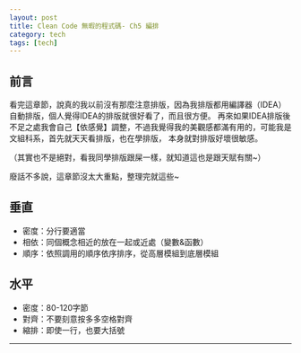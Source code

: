 ```yaml
---
layout: post
title: Clean Code 無暇的程式碼- Ch5 編排
category: tech
tags: [tech]
---
```


## 前言

看完這章節，說真的我以前沒有那麼注意排版，因為我排版都用編譯器（IDEA）自動排版，個人覺得IDEA的排版就很好看了，而且很方便。
再來如果IDEA排版後不足之處我會自己【依感覺】調整，不過我覺得我的美觀感都滿有用的，可能我是文組科系，首先就天天看排版，也在學排版，
本身就對排版好壞很敏感。

（其實也不是絕對，看我同學排版跟屎一樣，就知道這也是跟天賦有關~）

廢話不多說，這章節沒太大重點，整理完就這些~

## 垂直

- 密度：分行要適當
- 相依：同個概念相近的放在一起或近處（變數&函數）
- 順序：依照調用的順序依序排序，從高層模組到底層模組

## 水平

- 密度：80-120字節
- 對齊：不要刻意按多多空格對齊
- 縮排：即使一行，也要大括號

---
